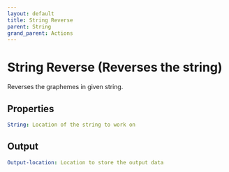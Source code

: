 ```yaml
---
layout: default
title: String Reverse
parent: String
grand_parent: Actions
---
```

# String Reverse (Reverses the string)
Reverses the graphemes in given string.

## Properties
```yaml
String: Location of the string to work on
```

## Output
```yaml
Output-location: Location to store the output data
```

